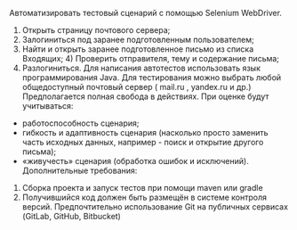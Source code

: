 Автоматизировать тестовый сценарий с помощью Selenium WebDriver.
1) Открыть страницу почтового сервера;
2) Залогиниться под заранее подготовленным пользователем;
3) Найти и открыть заранее подготовленное письмо из списка Входящих; 4) Проверить отправителя, тему и содержание письма;
5) Разлогиниться.
Для написания автотестов использовать язык программирования Java.
Для тестирования можно выбрать любой общедоступный почтовый сервер ( mail.ru ,  yandex.ru и др.) 
Предполагается полная свобода в действиях. При оценке будут учитываться:
- работоспособность сценария;
- гибкость и адаптивность сценария (насколько просто заменить часть исходных данных, 
например - поиск и открытие другого письма);
- «живучесть» сценария (обработка ошибок и исключений).
Дополнительные требования:
1) Сборка проекта и запуск тестов при помощи maven или gradle
2) Получившийся код должен быть размещён в системе контроля версий. 
Предпочтительно использование Git на публичных сервисах (GitLab, GitHub, Bitbucket)